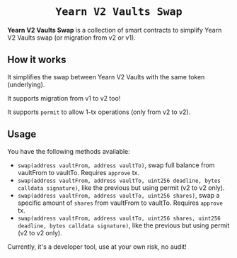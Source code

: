 <h1 align=center><code>Yearn V2 Vaults Swap</code></h1>

**Yearn V2 Vaults Swap** is a collection of smart contracts to simplify Yearn V2 Vaults swap (or migration from v2 or v1).

## How it works

It simplifies the swap between Yearn V2 Vaults with the same token (underlying).

It supports migration from v1 to v2 too!

It supports `permit` to allow 1-tx operations (only from v2 to v2).

## Usage

You have the following methods available:
- `swap(address vaultFrom, address vaultTo)`, swap full balance from vaultFrom to vaultTo. Requires `approve` tx.
- `swap(address vaultFrom, address vaultTo, uint256 deadline, bytes calldata signature)`, like the previous but using permit (v2 to v2 only).
- `swap(address vaultFrom, address vaultTo, uint256 shares)`, swap a specific amount of `shares` from vaultFrom to vaultTo. Requires `approve` tx.
- `swap(address vaultFrom, address vaultTo, uint256 shares, uint256 deadline, bytes calldata signature)`, like the previous but using permit (v2 to v2 only).

Currently, it's a developer tool, use at your own risk, no audit!